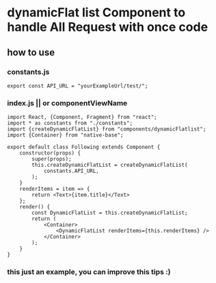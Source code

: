 # dynamicFlat list Component to handle All Request with once code

## how to use

### constants.js
```
export const API_URL = "yourExampleUrl/test/";
```
### index.js || or componentViewName
```
import React, {Component, Fragment} from "react";
import * as constants from "./constants";
import {createDynamicFlatList} from "components/dynamicFlatlist";
import {Container} from "native-base";

export default class Following extends Component {
    constructor(props) {
        super(props);
        this.createDynamicFlatList = createDynamicFlatList(
            constants.API_URL,
        );
    }
    renderItems = item => {
        return <Text>{item.title}</Text>
    };
    render() {
        const DynamicFlatList = this.createDynamicFlatList;
        return (
            <Container>
                <DynamicFlatList renderItems={this.renderItems} />
            </Container>
        );
    }
}

```
 ### this just an example, you can improve this tips :)